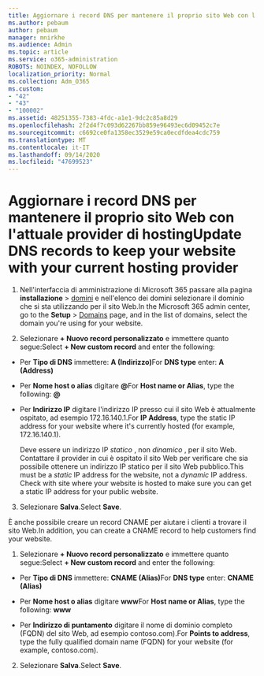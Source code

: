 ```yaml
---
title: Aggiornare i record DNS per mantenere il proprio sito Web con l'attuale provider di hosting
ms.author: pebaum
author: pebaum
manager: mnirkhe
ms.audience: Admin
ms.topic: article
ms.service: o365-administration
ROBOTS: NOINDEX, NOFOLLOW
localization_priority: Normal
ms.collection: Adm_O365
ms.custom:
- "42"
- "43"
- "100002"
ms.assetid: 48251355-7383-4fdc-a1e1-9dc2c85a8d29
ms.openlocfilehash: 2f2d4f7c093d62267bb859e96493ec6d09452c7e
ms.sourcegitcommit: c6692ce0fa1358ec3529e59ca0ecdfdea4cdc759
ms.translationtype: MT
ms.contentlocale: it-IT
ms.lasthandoff: 09/14/2020
ms.locfileid: "47699523"
---
```

# <a name="update-dns-records-to-keep-your-website-with-your-current-hosting-provider"></a><span data-ttu-id="66eea-102">Aggiornare i record DNS per mantenere il proprio sito Web con l'attuale provider di hosting</span><span class="sxs-lookup"><span data-stu-id="66eea-102">Update DNS records to keep your website with your current hosting provider</span></span>

1. <span data-ttu-id="66eea-103">Nell'interfaccia di amministrazione di Microsoft 365 passare alla pagina **installazione**  >  [domini](https://portal.office.com/adminportal/home#/Domains) e nell'elenco dei domini selezionare il dominio che si sta utilizzando per il sito Web.</span><span class="sxs-lookup"><span data-stu-id="66eea-103">In the Microsoft 365 admin center, go to the **Setup** > [Domains](https://portal.office.com/adminportal/home#/Domains) page, and in the list of domains, select the domain you're using for your website.</span></span>

2. <span data-ttu-id="66eea-104">Selezionare **+ Nuovo record personalizzato** e immettere quanto segue:</span><span class="sxs-lookup"><span data-stu-id="66eea-104">Select **+ New custom record** and enter the following:</span></span>

  - <span data-ttu-id="66eea-105">Per **Tipo di DNS** immettere: **A (Indirizzo)**</span><span class="sxs-lookup"><span data-stu-id="66eea-105">For **DNS type** enter: **A (Address)**</span></span>

  - <span data-ttu-id="66eea-106">Per **Nome host o alias** digitare **@**</span><span class="sxs-lookup"><span data-stu-id="66eea-106">For **Host name or Alias**, type the following: **@**</span></span>

  - <span data-ttu-id="66eea-107">Per **Indirizzo IP** digitare l'indirizzo IP presso cui il sito Web è attualmente ospitato, ad esempio 172.16.140.1.</span><span class="sxs-lookup"><span data-stu-id="66eea-107">For **IP Address**, type the static IP address for your website where it's currently hosted (for example, 172.16.140.1).</span></span>

    <span data-ttu-id="66eea-p101">Deve essere un indirizzo IP  *statico*  , non  *dinamico*  , per il sito Web. Contattare il provider in cui è ospitato il sito Web per verificare che sia possibile ottenere un indirizzo IP statico per il sito Web pubblico.</span><span class="sxs-lookup"><span data-stu-id="66eea-p101">This must be a  *static*  IP address for the website, not a  *dynamic*  IP address. Check with site where your website is hosted to make sure you can get a static IP address for your public website.</span></span>

3. <span data-ttu-id="66eea-110">Selezionare **Salva**.</span><span class="sxs-lookup"><span data-stu-id="66eea-110">Select **Save**.</span></span>

<span data-ttu-id="66eea-111">È anche possibile creare un record CNAME per aiutare i clienti a trovare il sito Web.</span><span class="sxs-lookup"><span data-stu-id="66eea-111">In addition, you can create a CNAME record to help customers find your website.</span></span>
  
1. <span data-ttu-id="66eea-112">Selezionare **+ Nuovo record personalizzato** e immettere quanto segue:</span><span class="sxs-lookup"><span data-stu-id="66eea-112">Select **+ New custom record** and enter the following:</span></span>

  - <span data-ttu-id="66eea-113">Per **Tipo di DNS** immettere: **CNAME (Alias)**</span><span class="sxs-lookup"><span data-stu-id="66eea-113">For **DNS type** enter: **CNAME (Alias)**</span></span>

  - <span data-ttu-id="66eea-114">Per **Nome host o alias** digitare **www**</span><span class="sxs-lookup"><span data-stu-id="66eea-114">For **Host name or Alias**, type the following: **www**</span></span>

  - <span data-ttu-id="66eea-115">Per **Indirizzo di puntamento** digitare il nome di dominio completo (FQDN) del sito Web, ad esempio contoso.com).</span><span class="sxs-lookup"><span data-stu-id="66eea-115">For **Points to address**, type the fully qualified domain name (FQDN) for your website (for example, contoso.com).</span></span>

2. <span data-ttu-id="66eea-116">Selezionare **Salva**.</span><span class="sxs-lookup"><span data-stu-id="66eea-116">Select **Save**.</span></span>
